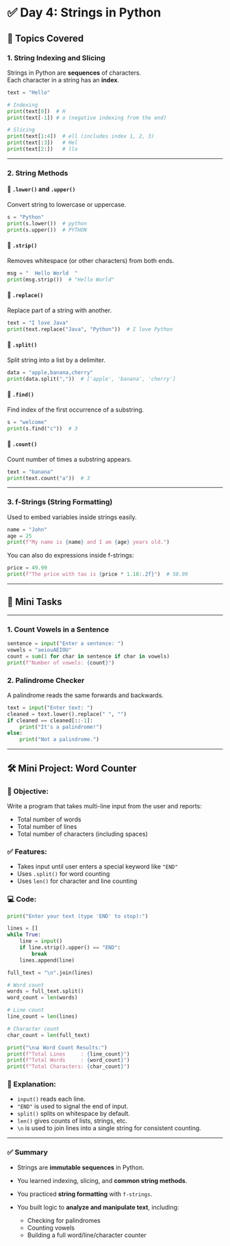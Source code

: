 # ✅ Day 4: Strings in Python

## 📘 Topics Covered

### 1. String Indexing and Slicing

Strings in Python are **sequences** of characters.  
Each character in a string has an **index**.

```python
text = "Hello"

# Indexing
print(text[0])  # H
print(text[-1]) # o (negative indexing from the end)

# Slicing
print(text[1:4])  # ell (includes index 1, 2, 3)
print(text[:3])   # Hel
print(text[2:])   # llo
````

---

### 2. String Methods

#### 🔹 `.lower()` and `.upper()`

Convert string to lowercase or uppercase.

```python
s = "Python"
print(s.lower())  # python
print(s.upper())  # PYTHON
```

#### 🔹 `.strip()`

Removes whitespace (or other characters) from both ends.

```python
msg = "  Hello World  "
print(msg.strip())  # "Hello World"
```

#### 🔹 `.replace()`

Replace part of a string with another.

```python
text = "I love Java"
print(text.replace("Java", "Python"))  # I love Python
```

#### 🔹 `.split()`

Split string into a list by a delimiter.

```python
data = "apple,banana,cherry"
print(data.split(","))  # ['apple', 'banana', 'cherry']
```

#### 🔹 `.find()`

Find index of the first occurrence of a substring.

```python
s = "welcome"
print(s.find("c"))  # 3
```

#### 🔹 `.count()`

Count number of times a substring appears.

```python
text = "banana"
print(text.count("a"))  # 3
```

---

### 3. f-Strings (String Formatting)

Used to embed variables inside strings easily.

```python
name = "John"
age = 25
print(f"My name is {name} and I am {age} years old.")
```

You can also do expressions inside f-strings:

```python
price = 49.99
print(f"The price with tax is {price * 1.18:.2f}")  # 58.99
```

---

## 🧠 Mini Tasks

---

### 1. Count Vowels in a Sentence

```python
sentence = input("Enter a sentence: ")
vowels = "aeiouAEIOU"
count = sum(1 for char in sentence if char in vowels)
print(f"Number of vowels: {count}")
```

### 2. Palindrome Checker

A palindrome reads the same forwards and backwards.

```python
text = input("Enter text: ")
cleaned = text.lower().replace(" ", "")
if cleaned == cleaned[::-1]:
    print("It's a palindrome!")
else:
    print("Not a palindrome.")
```

---

## 🛠️ Mini Project: Word Counter

### 🎯 Objective:

Write a program that takes multi-line input from the user and reports:

* Total number of words
* Total number of lines
* Total number of characters (including spaces)

### ✅ Features:

* Takes input until user enters a special keyword like `"END"`
* Uses `.split()` for word counting
* Uses `len()` for character and line counting

### 💻 Code:

```python
print("Enter your text (type 'END' to stop):")

lines = []
while True:
    line = input()
    if line.strip().upper() == "END":
        break
    lines.append(line)

full_text = "\n".join(lines)

# Word count
words = full_text.split()
word_count = len(words)

# Line count
line_count = len(lines)

# Character count
char_count = len(full_text)

print("\n📊 Word Count Results:")
print(f"Total Lines     : {line_count}")
print(f"Total Words     : {word_count}")
print(f"Total Characters: {char_count}")
```

### 📘 Explanation:

* `input()` reads each line.
* `"END"` is used to signal the end of input.
* `split()` splits on whitespace by default.
* `len()` gives counts of lists, strings, etc.
* `\n` is used to join lines into a single string for consistent counting.

---

### ✅ Summary

* Strings are **immutable sequences** in Python.
* You learned indexing, slicing, and **common string methods**.
* You practiced **string formatting** with `f-strings`.
* You built logic to **analyze and manipulate text**, including:

  * Checking for palindromes
  * Counting vowels
  * Building a full word/line/character counter

